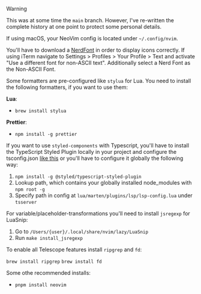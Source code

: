 > [!WARNING]
> This was at some time the `main` branch. However, I've re-written the complete history at one point to protect some personal details.

If using macOS, your NeoVim config is located under `~/.config/nvim`.

You'll have to download a [NerdFont](https://www.nerdfonts.com/font-downloads) in order to display icons correctly. If using iTerm navigate to Settings > Profiles > Your Profile > Text and activate "Use a different font for non-ASCII text". Additionally select a Nerd Font as the Non-ASCII Font.

Some formatters are pre-configured like `stylua` for Lua. You need to install the following formatters, if you want to use them:

**Lua**:

- `brew install stylua`

**Prettier**:

- `npm install -g prettier`

If you want to use `styled-components` with Typescript, you'll have to install the TypeScript Styled Plugin locally in your project and configure the tsconfig.json [like this](https://github.com/styled-components/typescript-styled-plugin?tab=readme-ov-file#with-vs-code) or you'll have to configure it globally the following way:

1. `npm install -g @styled/typescript-styled-plugin`
2. Lookup path, which contains your globally installed node_modules with `npm root -g`
3. Specify path in config at `lua/marten/plugins/lsp/lsp-config.lua` under `tsserver`

For variable/placeholder-transformations you'll need to install `jsregexp` for LuaSnip:

1. Go to `/Users/{user}/.local/share/nvim/lazy/LuaSnip`
2. Run `make install_jsregexp`

To enable all Telescope features install `ripgrep` and `fd`:

`brew install ripgrep`
`brew install fd`

Some othe recommended installs:
- `pnpm install neovim`

